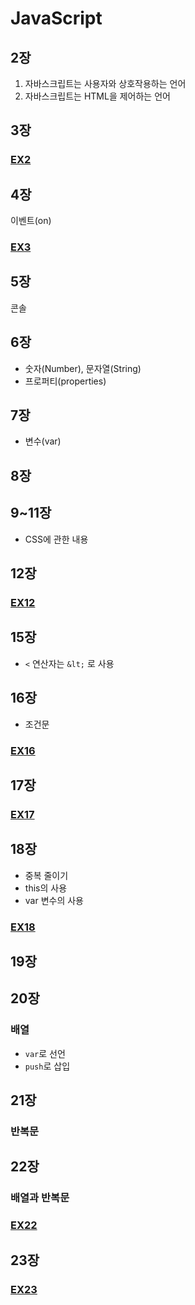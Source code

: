 # JavaScript
## 2장
1. 자바스크립트는 사용자와 상호작용하는 언어
2. 자바스크립트는 HTML을 제어하는 언어
## 3장
### [EX2](EX2.html)
## 4장
이벤트(on)
### [EX3](EX3.html)
## 5장
콘솔
## 6장
- 숫자(Number), 문자열(String)
- 프로퍼티(properties)
## 7장
- 변수(var)
## 8장
## 9~11장
- CSS에 관한 내용
## 12장
### [EX12](EX12.html)
## 15장
- `<` 연산자는 `&lt;` 로 사용
## 16장
- 조건문
### [EX16](EX16.html)
## 17장
### [EX17](EX17.html)
## 18장
- 중복 줄이기
- this의 사용
- var 변수의 사용
### [EX18](EX18.html)
## 19장
## 20장
### 배열
- `var`로 선언
- `push`로 삽입
## 21장
### 반복문
## 22장
### 배열과 반복문
### [EX22](EX22.html)
## 23장
### [EX23](EX23.html)